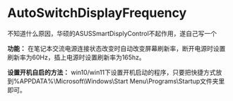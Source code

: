 # AutoSwitchDisplayFrequency

不知道什么原因，华硕的ASUSSmartDisplyControl不起作用，遂自己写一个

**功能：**
在笔记本交流电源连接状态改变时自动改变屏幕刷新率，断开电源时设置刷新率为60Hz，插上电源时设置刷新率为165hz。

**设置开机自启的方法：**
win10/win11下设置开机启动的程序，只要把快捷方式放到%APPDATA%\Microsoft\Windows\Start Menu\Programs\Startup文件夹里即可。